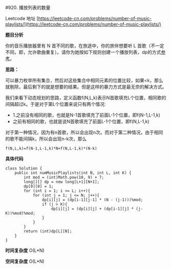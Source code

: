 #920. 播放列表的数量

Leetcode 地址 [https://leetcode-cn.com/problems/number-of-music-playlists/](https://leetcode-cn.com/problems/number-of-music-playlists/)

**题目分析**

你的音乐播放器里有 N 首不同的歌，在旅途中，你的旅伴想要听 L 首歌（不一定不同，即，允许歌曲重复）。请你为她按如下规则创建一个播放列表，dp的方式[参考](https://blog.csdn.net/qq_17550379/article/details/82992083)。

**思路：** 

可以暴力枚举所有集合，然后对这些集合中相同元素的位置比较，如果<k，那么就剔除，最后剩下的就是想要的结果。但是这样的暴力方式是最无奈的解决方式。

我们来看下动态规划的思路，定义函数f(N,L,k)表示N首歌填充L个位置，相同歌的间隔超过k。于是对于第L个位置来说只有两个情况:

* 1.之前没有相同的歌，也就是N-1首歌填充了前面L-1个位置，即f(N-1,L-1,k)
* 之前有相同的歌，也就是说N首歌填充了前面L-1个位置，即f(N,L-1,k)

对于第一种情况，因为有n首歌，所以会出现n次。而对于第二种情况，由于相同的歌不能间隔k，所以会出现n-k次，那么

```
f(N,L,k)=f(N-1,L-1,k)*N+f(N,L-1,k)*(N-k)
```

**具体代码**

```
class Solution {
	public int numMusicPlaylists(int N, int L, int K) {
        int mod = (int)Math.pow(10, 9) + 7;
        long[][] dp = new long[L+1][N+1];
        dp[0][0] = 1;
        for (int i = 1; i <= L; i++){
            for (int j = 1; j <= N; j++){
                dp[i][j] = (dp[i-1][j-1] * (N - (j-1)))%mod;
                if (j > K){
                    dp[i][j] = (dp[i][j] + (dp[i-1][j] * (j-K))%mod)%mod;
                }
            }
        }
        return (int)dp[L][N];
    }
}
```
**时间复杂度** O(L*N) 

**空间复杂度** O(L*N) 


